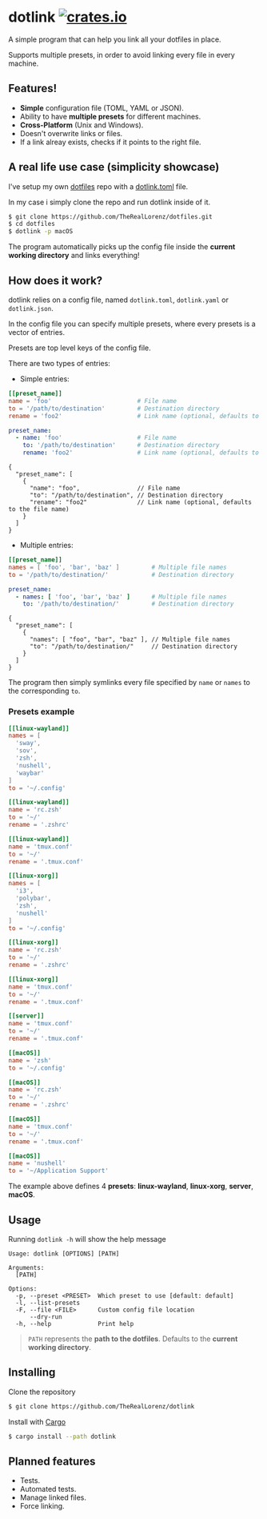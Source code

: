 # dotlink [![crates.io](https://img.shields.io/crates/v/dotlink)](https://crates.io/crates/dotlink)

A simple program that can help you link all your dotfiles in place. 

Supports multiple presets, in order to avoid linking every file in every machine.

## Features!

- **Simple** configuration file (TOML, YAML or JSON).
- Ability to have **multiple presets** for different machines.
- **Cross-Platform** (Unix and Windows).
- Doesn't overwrite links or files.
- If a link alreay exists, checks if it points to the right file.

## A real life use case (simplicity showcase)

I've setup my own [dotfiles](https://github.com/TheRealLorenz/dotfiles.git) repo with a [dotlink.toml](https://github.com/TheRealLorenz/dotfiles/blob/main/dotlink.toml) file.

In my case i simply clone the repo and run dotlink inside of it.

```bash
$ git clone https://github.com/TheRealLorenz/dotfiles.git
$ cd dotfiles
$ dotlink -p macOS
```

The program automatically picks up the config file inside the **current working directory** and links everything!

## How does it work?

dotlink relies on a config file, named `dotlink.toml`, `dotlink.yaml` or `dotlink.json`.

In the config file you can specify multiple presets, where every presets is a vector of entries.

Presets are top level keys of the config file.

There are two types of entries:

- Simple entries:
```toml
[[preset_name]]
name = 'foo'                        # File name
to = '/path/to/destination'         # Destination directory
rename = 'foo2'                     # Link name (optional, defaults to the file name)
```
```yaml
preset_name:
  - name: 'foo'                     # File name
    to: '/path/to/destination'      # Destination directory
    rename: 'foo2'                  # Link name (optional, defaults to the file name)
```
```jsonc
{
  "preset_name": [
    {
      "name": "foo",                // File name
      "to": "/path/to/destination", // Destination directory
      "rename": "foo2"              // Link name (optional, defaults to the file name)
    }
  ]
}
```

- Multiple entries:
```toml
[[preset_name]]
names = [ 'foo', 'bar', 'baz' ]         # Multiple file names
to = '/path/to/destination/'            # Destination directory
```
```yaml
preset_name:
  - names: [ 'foo', 'bar', 'baz' ]      # Multiple file names
    to: '/path/to/destination/'         # Destination directory
```
```jsonc
{
  "preset_name": [
    {
      "names": [ "foo", "bar", "baz" ], // Multiple file names
      "to": "/path/to/destination/"     // Destination directory
    }
  ]
}
```

The program then simply symlinks every file specified by `name` or `names` to the corresponding `to`.

### Presets example

```toml
[[linux-wayland]]
names = [
  'sway',
  'sov',
  'zsh',
  'nushell',
  'waybar'
]
to = '~/.config'

[[linux-wayland]]
name = 'rc.zsh'
to = '~/'
rename = '.zshrc'

[[linux-wayland]]
name = 'tmux.conf'
to = '~/'
rename = '.tmux.conf'

[[linux-xorg]]
names = [
  'i3',
  'polybar',
  'zsh',
  'nushell'
]
to = '~/.config'

[[linux-xorg]]
name = 'rc.zsh'
to = '~/'
rename = '.zshrc'

[[linux-xorg]]
name = 'tmux.conf'
to = '~/'
rename = '.tmux.conf' 

[[server]]
name = 'tmux.conf'
to = '~/'
rename = '.tmux.conf'

[[macOS]]
name = 'zsh'
to = '~/.config'

[[macOS]]
name = 'rc.zsh'
to = '~/'
rename = '.zshrc'

[[macOS]]
name = 'tmux.conf'
to = '~/'
rename = '.tmux.conf'

[[macOS]]
name = 'nushell'
to = '~/Application Support'

```

The example above defines 4 **presets**: **linux-wayland**, **linux-xorg**, **server**, **macOS**.
  
## Usage

Running `dotlink -h` will show the help message
```
Usage: dotlink [OPTIONS] [PATH]

Arguments:
  [PATH]  

Options:
  -p, --preset <PRESET>  Which preset to use [default: default]
  -l, --list-presets     
  -F, --file <FILE>      Custom config file location
      --dry-run          
  -h, --help             Print help

```

> `PATH` represents the **path to the dotfiles**. Defaults to the **current working directory**.

## Installing

Clone the repository

```bash
$ git clone https://github.com/TheRealLorenz/dotlink
```

Install with [Cargo](https://docs.rs/cargo/latest/cargo/)

```bash
$ cargo install --path dotlink
```

## Planned features

- Tests.
- Automated tests.
- Manage linked files.
- Force linking.
